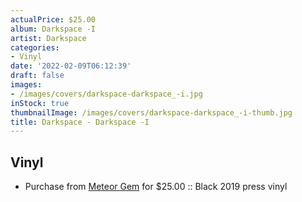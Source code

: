 ```yaml
---
actualPrice: $25.00
album: Darkspace -I
artist: Darkspace
categories:
- Vinyl
date: '2022-02-09T06:12:39'
draft: false
images:
- /images/covers/darkspace-darkspace_-i.jpg
inStock: true
thumbnailImage: /images/covers/darkspace-darkspace_-i-thumb.jpg
title: Darkspace - Darkspace -I
---
```


## Vinyl
* Purchase from [Meteor Gem](https://meteor-gem.com/products/darkspace-darkspace-i-2xlp) for $25.00 :: Black 2019 press vinyl
